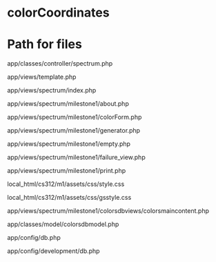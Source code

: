 # colorCoordinates

# Path for files 
app/classes/controller/spectrum.php

app/views/template.php

app/views/spectrum/index.php

app/views/spectrum/milestone1/about.php

app/views/spectrum/milestone1/colorForm.php

app/views/spectrum/milestone1/generator.php

app/views/spectrum/milestone1/empty.php

app/views/spectrum/milestone1/failure_view.php

app/views/spectrum/milestone1/print.php

local_html/cs312/m1/assets/css/style.css

local_html/cs312/m1/assets/css/gsstyle.css

app/views/spectrum/milestone1/colorsdbviews/colorsmaincontent.php

app/classes/model/colorsdbmodel.php

app/config/db.php

app/config/development/db.php
